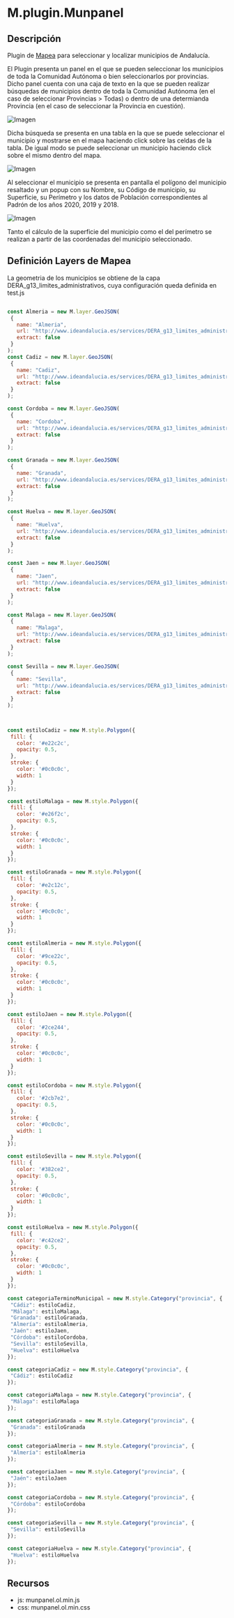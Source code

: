 # M.plugin.Munpanel

## Descripción

 Plugin de [Mapea](https://github.com/sigcorporativo-ja/Mapea4) para seleccionar y localizar municipios de Andalucía.

 El Plugin presenta un panel en el que se pueden seleccionar los municipios de toda la Comunidad Autónoma o bien seleccionarlos por provincias.  Dicho panel cuenta con una caja de texto en la que se pueden realizar búsquedas de municipios dentro de toda la Comunidad Autónoma (en el caso de seleccionar Provincias > Todas) o dentro de una determianda Provincia (en el caso de seleccionar la Provincia en cuestión).

![Imagen](doc/images/vista_general.png)

 Dicha búsqueda se presenta en una tabla en la que se puede seleccionar el municipio y mostrarse en el mapa haciendo click sobre las celdas de la tabla. De igual modo se puede seleccionar un municipio haciendo click sobre el mismo dentro del mapa.

 ![Imagen](doc/images/busqueda.png)

 Al seleccionar el municipio se presenta en pantalla el polígono del municipio resaltado y un popup con su Nombre, su Código de municipio, su Superficie, su Perímetro y los datos de Población correspondientes al Padrón de los años 2020, 2019 y 2018.

![Imagen](doc/images/seleccion.png)

 Tanto el cálculo de la superficie del municipio como el del perímetro se realizan a partir de las coordenadas del municipio seleccionado.


 ## Definición Layers de Mapea ##
 
 La geometria de los municipios se obtiene de la capa DERA_g13_limites_administrativos, cuya configuración queda definida en test.js

 ```javascript

 const Almeria = new M.layer.GeoJSON(
  {
    name: "Almeria",
    url: "http://www.ideandalucia.es/services/DERA_g13_limites_administrativos/wfs?service=WFS&version=1.0.0&request=GetFeature&typename=DERA_g13_limites_administrativos%3Ag13_01_TerminoMunicipal&outputFormat=json&srsname=EPSG%3A25830&CQL_FILTER=provincia%3D'Almer%C3%ADa'&propertyName=nombre,cod_mun,provincia,geom",
    extract: false
  }
);
const Cadiz = new M.layer.GeoJSON(
  {
    name: "Cadiz",
    url: "http://www.ideandalucia.es/services/DERA_g13_limites_administrativos/wfs?service=WFS&version=1.0.0&request=GetFeature&typename=DERA_g13_limites_administrativos%3Ag13_01_TerminoMunicipal&outputFormat=json&srsname=EPSG%3A25830&CQL_FILTER=provincia%3D'C%C3%A1diz'&propertyName=nombre,cod_mun,provincia,geom",
    extract: false
  }
);

const Cordoba = new M.layer.GeoJSON(
  {
    name: "Cordoba",
    url: "http://www.ideandalucia.es/services/DERA_g13_limites_administrativos/wfs?service=WFS&version=1.0.0&request=GetFeature&typename=DERA_g13_limites_administrativos%3Ag13_01_TerminoMunicipal&outputFormat=json&srsname=EPSG%3A25830&CQL_FILTER=provincia%3D'C%C3%B3rdoba'&propertyName=nombre,cod_mun,provincia,geom",
    extract: false
  }
);

const Granada = new M.layer.GeoJSON(
  {
    name: "Granada",
    url: "http://www.ideandalucia.es/services/DERA_g13_limites_administrativos/wfs?service=WFS&version=1.0.0&request=GetFeature&typename=DERA_g13_limites_administrativos%3Ag13_01_TerminoMunicipal&outputFormat=json&srsname=EPSG%3A25830&CQL_FILTER=provincia%3D'Granada'&propertyName=nombre,cod_mun,provincia,geom",
    extract: false
  }
);

const Huelva = new M.layer.GeoJSON(
  {
    name: "Huelva",
    url: "http://www.ideandalucia.es/services/DERA_g13_limites_administrativos/wfs?service=WFS&version=1.0.0&request=GetFeature&typename=DERA_g13_limites_administrativos%3Ag13_01_TerminoMunicipal&outputFormat=json&srsname=EPSG%3A25830&CQL_FILTER=provincia%3D'Huelva'&propertyName=nombre,cod_mun,provincia,geom",
    extract: false
  }
);

const Jaen = new M.layer.GeoJSON(
  {
    name: "Jaen",
    url: "http://www.ideandalucia.es/services/DERA_g13_limites_administrativos/wfs?service=WFS&version=1.0.0&request=GetFeature&typename=DERA_g13_limites_administrativos%3Ag13_01_TerminoMunicipal&outputFormat=json&srsname=EPSG%3A25830&CQL_FILTER=provincia%3D'Ja%C3%A9n'&propertyName=nombre,cod_mun,provincia,geom",
    extract: false
  }
);

const Malaga = new M.layer.GeoJSON(
  {
    name: "Malaga",
    url: "http://www.ideandalucia.es/services/DERA_g13_limites_administrativos/wfs?service=WFS&version=1.0.0&request=GetFeature&typename=DERA_g13_limites_administrativos%3Ag13_01_TerminoMunicipal&outputFormat=json&srsname=EPSG%3A25830&CQL_FILTER=provincia%3D'M%C3%A1laga'&propertyName=nombre,cod_mun,provincia,geom",
    extract: false
  }
);

const Sevilla = new M.layer.GeoJSON(
  {
    name: "Sevilla",
    url: "http://www.ideandalucia.es/services/DERA_g13_limites_administrativos/wfs?service=WFS&version=1.0.0&request=GetFeature&typename=DERA_g13_limites_administrativos%3Ag13_01_TerminoMunicipal&outputFormat=json&srsname=EPSG%3A25830&CQL_FILTER=provincia%3D'Sevilla'&propertyName=nombre,cod_mun,provincia,geom",
    extract: false
  }
);



const estiloCadiz = new M.style.Polygon({
  fill: {
    color: '#e22c2c',
    opacity: 0.5,
  },
  stroke: {
    color: '#0c0c0c',
    width: 1
  }
});

const estiloMalaga = new M.style.Polygon({
  fill: {
    color: '#e26f2c',
    opacity: 0.5,
  },
  stroke: {
    color: '#0c0c0c',
    width: 1
  }
});

const estiloGranada = new M.style.Polygon({
  fill: {
    color: '#e2c12c',
    opacity: 0.5,
  },
  stroke: {
    color: '#0c0c0c',
    width: 1
  }
});

const estiloAlmeria = new M.style.Polygon({
  fill: {
    color: '#9ce22c',
    opacity: 0.5,
  },
  stroke: {
    color: '#0c0c0c',
    width: 1
  }
});

const estiloJaen = new M.style.Polygon({
  fill: {
    color: '#2ce244',
    opacity: 0.5,
  },
  stroke: {
    color: '#0c0c0c',
    width: 1
  }
});

const estiloCordoba = new M.style.Polygon({
  fill: {
    color: '#2cb7e2',
    opacity: 0.5,
  },
  stroke: {
    color: '#0c0c0c',
    width: 1
  }
});

const estiloSevilla = new M.style.Polygon({
  fill: {
    color: '#382ce2',
    opacity: 0.5,
  },
  stroke: {
    color: '#0c0c0c',
    width: 1
  }
});

const estiloHuelva = new M.style.Polygon({
  fill: {
    color: '#c42ce2',
    opacity: 0.5,
  },
  stroke: {
    color: '#0c0c0c',
    width: 1
  }
});

const categoriaTerminoMunicipal = new M.style.Category("provincia", {
  "Cádiz": estiloCadiz,
  "Málaga": estiloMalaga,
  "Granada": estiloGranada,
  "Almería": estiloAlmeria,
  "Jaén": estiloJaen,
  "Córdoba": estiloCordoba,
  "Sevilla": estiloSevilla,
  "Huelva": estiloHuelva
});

const categoriaCadiz = new M.style.Category("provincia", {
  "Cádiz": estiloCadiz
});

const categoriaMalaga = new M.style.Category("provincia", {
  "Málaga": estiloMalaga
});

const categoriaGranada = new M.style.Category("provincia", {
  "Granada": estiloGranada
});

const categoriaAlmeria = new M.style.Category("provincia", {
  "Almería": estiloAlmeria
});

const categoriaJaen = new M.style.Category("provincia", {
  "Jaén": estiloJaen
});

const categoriaCordoba = new M.style.Category("provincia", {
  "Córdoba": estiloCordoba
});

const categoriaSevilla = new M.style.Category("provincia", {
  "Sevilla": estiloSevilla
});

const categoriaHuelva = new M.style.Category("provincia", {
  "Huelva": estiloHuelva
});

```
## Recursos
- js: munpanel.ol.min.js
- css: munpanel.ol.min.css

